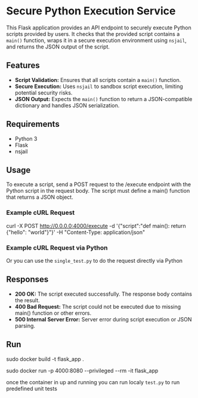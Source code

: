 # Secure Python Execution Service

This Flask application provides an API endpoint to securely execute Python scripts provided by users. It checks that the provided script contains a `main()` function, wraps it in a secure execution environment using `nsjail`, and returns the JSON output of the script.

## Features

- **Script Validation:** Ensures that all scripts contain a `main()` function.
- **Secure Execution:** Uses `nsjail` to sandbox script execution, limiting potential security risks.
- **JSON Output:** Expects the `main()` function to return a JSON-compatible dictionary and handles JSON serialization.

## Requirements

- Python 3
- Flask
- nsjail

## Usage
To execute a script, send a POST request to the /execute endpoint with the Python script in the request body. The script must define a main() function that returns a JSON object.

### Example cURL Request
curl -X POST http://0.0.0.0:4000/execute -d '{"script":"def main(): return {\"hello\": \"world\"}"}' -H "Content-Type: application/json"

### Example cURL Request via Python
Or you can use the `single_test.py` to do the request directly via Python

## Responses
- **200 OK:** The script executed successfully. The response body contains the result.
- **400 Bad Request:** The script could not be executed due to missing main() function or other errors.
- **500 Internal Server Error:** Server error during script execution or JSON parsing.

## Run
sudo docker build -t flask_app .

sudo docker run -p 4000:8080 --privileged --rm -it flask_app

once the container in up and running you can run localy `test.py` to run predefined unit tests



